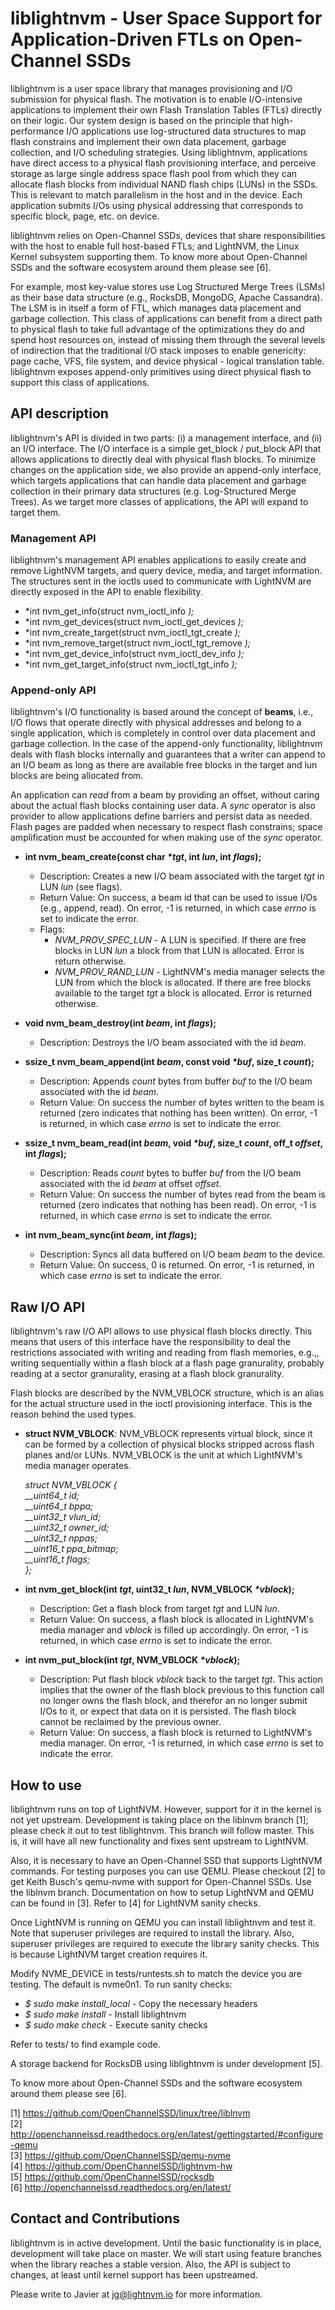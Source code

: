 # liblightnvm - User Space Support for Application-Driven FTLs on Open-Channel SSDs

liblightnvm is a user space library that manages provisioning and I/O submission
for physical flash. The motivation is to enable I/O-intensive applications to
implement their own Flash Translation Tables (FTLs) directly on their logic.
Our system design is based on
the principle that high-performance I/O applications use log-structured data
structures to map flash constrains and implement their own data placement,
garbage collection,
and I/O scheduling strategies. Using liblightnvm, applications have direct
access to a physical flash provisioning interface, and perceive storage as large
single address space
flash pool from which they can allocate flash blocks from individual NAND flash
chips (LUNs) in the SSDs. This is relevant to match parallelism in the host and
in the device. Each application submits I/Os using physical addressing that
corresponds to specific block, page, etc. on device.

liblightnvm relies on Open-Channel SSDs, devices that share responsibilities
with the host to enable full host-based FTLs; and LightNVM, the Linux Kernel
subsystem supporting them. To know more about Open-Channel SSDs and the software
ecosystem around them please see [6].

For example, most key-value stores use Log Structured Merge Trees (LSMs) as
their base data structure (e.g., RocksDB, MongoDG, Apache Cassandra). The LSM is
in itself a form of FTL, which manages data placement and garbage collection.
This class of applications can benefit from a direct path to physical flash to
take full advantage of the optimizations they do and spend host resources on, instead of
missing them through the several levels of indirection that the traditional I/O
stack imposes to enable genericity: page cache, VFS, file system, and device
physical - logical translation table. liblightnvm exposes append-only primitives
using direct physical flash to support this class of applications.

## API description

liblightnvm's API is divided in two parts: (i) a management interface, and (ii)
an I/O interface. The I/O interface is a simple get_block / put_block API
that allows applications to directly deal with physical flash blocks. To
minimize changes on the application side, we also provide an append-only
interface, which targets applications that can handle data placement and garbage
collection in their primary data structures (e.g. Log-Structured Merge Trees).
As we target more classes of applications, the API will expand to target them.

### Management API

liblightnvm's management API enables applications to easily create and remove
LightNVM targets, and query device, media, and target information. The
structures sent in the ioctls used to communicate with LightNVM are directly
exposed in the API to enable flexibility.

- *int nvm_get_info(struct nvm_ioctl_info *);*
- *int nvm_get_devices(struct nvm_ioctl_get_devices *);*
- *int nvm_create_target(struct nvm_ioctl_tgt_create *);*
- *int nvm_remove_target(struct nvm_ioctl_tgt_remove *);*
- *int nvm_get_device_info(struct nvm_ioctl_dev_info *);*
- *int nvm_get_target_info(struct nvm_ioctl_tgt_info *);*

### Append-only API

liblightnvm's I/O functionality is based around the concept of **beams**,
i.e., I/O flows that operate directly with physical addresses and belong to a
single application, which is completely in control over data placement and
garbage collection. In the case of the append-only functionality, liblightnvm
deals with flash blocks internally and guarantees that a writer can append to an
I/O beam as long as there are available free blocks in the target and lun blocks
are being allocated from.

An application can *read* from a beam by providing an offset, without caring about
the actual flash blocks containing user data. A *sync* operator is also provider
to allow applications define barriers and persist data as needed. Flash pages
are padded when necessary to respect flash constrains; space amplification must
be accounted for when making use of the *sync* operator.

- **int nvm_beam_create(const char _*tgt_, int _lun_, int _flags_);**
  - Description:
  Creates a new I/O beam associated with the target *tgt* in LUN *lun* (see flags).
  - Return Value:
  On success, a beam id that can be used to issue I/Os (e.g., append, read). On
  error, -1 is returned, in which case *errno* is set to indicate the error.
  - Flags:
    - *NVM_PROV_SPEC_LUN* - A LUN is specified. If there are free blocks in LUN
      *lun* a block from that LUN is allocated. Error is return otherwise.
    - *NVM_PROV_RAND_LUN* - LightNVM's media manager selects the LUN from which
      the block is allocated. If there are free blocks available to the target
      *tgt* a block is allocated. Error is returned otherwise.

- **void nvm_beam_destroy(int _beam_, int _flags_);**
  - Description:
  Destroys the I/O beam associated with the id *beam*.

- **ssize_t nvm_beam_append(int _beam_, const void _*buf_, size_t _count_);**
  - Description:
  Appends *count* bytes from buffer *buf* to the I/O beam associated with the id
  *beam*.
  - Return Value:
  On success the number of bytes written to the beam is returned (zero indicates
  that nothing has been written). On error, -1 is returned, in which case
  *errno* is set to indicate the error.

- **ssize_t nvm_beam_read(int _beam_, void _*buf_, size_t _count_, off_t
  _offset_, int _flags_);**
  - Description:
  Reads *count* bytes to buffer *buf* from the I/O beam associated with the id
  *beam* at offset *offset*.
  - Return Value:
  On success the number of bytes read from the beam is returned (zero indicates
  that nothing has been read). On error, -1 is returned, in which case
  *errno* is set to indicate the error.

- **int nvm_beam_sync(int _beam_, int _flags_);**
  - Description:
  Syncs all data buffered on I/O beam *beam* to the device.
  - Return Value:
  On success, 0 is returned. On error, -1 is returned, in which case *errno* is
  set to indicate the error.

## Raw I/O API

liblightnvm's raw I/O API allows to use physical flash blocks directly. This
means that users of this interface have the responsibility to deal the
restrictions associated with writing and reading from flash memories, e.g.,,
writing sequentially within a flash block at a flash page granurality, probably
reading at a sector granurality, erasing at a flash block granurality.

Flash blocks are described by the NVM_VBLOCK structure, which is an alias for the
actual structure used in the ioctl provisioning interface. This is the reason
behind the used types.


- **struct NVM_VBLOCK**:
NVM_VBLOCK represents virtual block, since it can be formed by a collection of
physical blocks stripped across flash planes and/or LUNs. NVM_VBLOCK is the unit
at which LightNVM's media manager operates.

	*struct NVM_VBLOCK { <br />
	__uint64_t id; <br />
	__uint64_t bppa; <br />
	__uint32_t vlun_id; <br />
	__uint32_t owner_id; <br />
	__uint32_t nppas; <br />
	__uint16_t ppa_bitmap; <br />
	__uint16_t flags; <br />
	};*

- **int nvm_get_block(int _tgt_, uint32_t _lun_, NVM_VBLOCK _*vblock_);**
  - Description:
  Get a flash block from target *tgt* and LUN *lun*.
  - Return Value:
  On success, a flash block is allocated in LightNVM's media manager and *vblock*
  is filled up accordingly. On error, -1 is returned, in which case *errno* is
  set to indicate the error.
- **int nvm_put_block(int _tgt_, NVM_VBLOCK _*vblock_);**
  - Description:
  Put flash block *vblock* back to the target *tgt*. This action implies that
  the owner of the flash block previous to this function call no longer owns the
  flash block, and therefor an no longer submit I/Os to it, or expect that data
  on it is persisted. The flash block cannot be reclaimed by the previous owner.
  - Return Value:
  On success, a flash block is returned to LightNVM's media manager. On error,
  -1 is returned, in which case *errno* is set to indicate the error.

## How to use

liblightnvm runs on top of LightNVM. However, support for it in the kernel is
not yet upstream. Development is taking place on the liblnvm branch [1]; please
check it out to test liblightnvm. This branch will follow master. This is, it
will have all new functionality and fixes sent upstream to LightNVM.

Also, it is necessary to have an Open-Channel SSD that supports LightNVM
commands. For testing purposes you can use QEMU. Please checkout [2] to get
Keith Busch's qemu-nvme with support for Open-Channel SSDs. Use the liblnvm
branch. Documentation on how to setup LightNVM and QEMU can be found in [3].
Refer to [4] for LightNVM sanity checks.

Once LightNVM is running on QEMU you can install liblightnvm and test it. Note
that superuser privileges are required to install the library. Also, superuser
privileges are required to execute the library sanity checks. This is because
LightNVM target creation requires it.

Modify NVME_DEVICE in tests/runtests.sh to match the device you are testing. The
default is nvme0n1. To run sanity checks:

- *$ sudo make install_local* - Copy the necessary headers
- *$ sudo make install* - Install liblightnvm
- *$ sudo make check* - Execute sanity checks

Refer to tests/ to find example code.

A storage backend for RocksDB using liblightnvm is under development [5].

To know more about Open-Channel SSDs and the software ecosystem around
them please see [6].

[1] https://github.com/OpenChannelSSD/linux/tree/liblnvm <br />
[2]
http://openchannelssd.readthedocs.org/en/latest/gettingstarted/#configure-qemu
<br />
[3] https://github.com/OpenChannelSSD/qemu-nvme <br />
[4] https://github.com/OpenChannelSSD/lightnvm-hw <br />
[5] https://github.com/OpenChannelSSD/rocksdb <br />
[6] http://openchannelssd.readthedocs.org/en/latest/ <br />

## Contact and Contributions

liblightnvm is in active development. Until the basic functionality is in
place, development will take place on master. We will start using feature
branches when the library reaches a stable version. Also, the API is subject to
changes, at least until kernel support has been upstreamed.

Please write to Javier at jg@lightnvm.io for more information.
